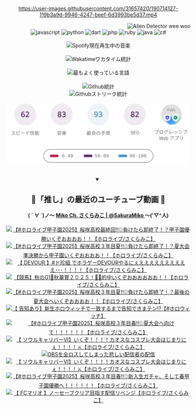 <!-- START: HERO IMAGE GIF ////////// ////////// ////////// -->
<!-- <img src="@/../assets/img/gaming/ghost-of-tsushima.gif" width="100%"  alt="nellyXinwei's Hero Gif Image"/> -->
<!-- END: HERO IMAGE GIF ////////// ////////// ////////// -->

<div align="center" >  
  
<!-- START:ワンピース 第1015話「ルフィはRED ROCを使う」 -->
<https://user-images.githubusercontent.com/31657420/190714127-119b3a9d-9946-4247-beef-6d3993be5d37.mp4>
<!-- END:ワンピース 第1015話「ルフィはRED ROCを使う」 -->

<!-- START:VISITOR COUNTER -->
<div width="100%" align="right">
<img src="https://komarev.com/ghpvc/?username=nellyXinwei&label=🛸&color=grey&style=for-the-badge&labelcolor=ffffff" alt="Alien Detector wee woo"/>
</div>
<!-- END:VISITOR COUNTER -->

<!-- START: PROGRAMMING LANGUAGES -->
<!-- 色彩 Color Scheme:
#961E3A, #8A0D42, #5A0640, #4F265E, #2B355A, #3E759B, #CC4246,
#BB2649, #AD1052, #700750, #633075, #364270, #4E92C2, #FF5357
Sauce: https://www.webcreatorbox.com/inspiration/pantone-2023
-->

<img src="https://img.shields.io/badge/javascript%20-%23BB2649.svg?&style=for-the-badge&logo=javascript&logoColor=white&labelColor=961E3A" alt="javascript"/>
<img src="https://img.shields.io/badge/python%20-%23AD1052.svg?&style=for-the-badge&logo=python&logoColor=white&labelColor=8A0D42" alt="python" />
<img src="https://img.shields.io/badge/dart%20-%23700750.svg?&style=for-the-badge&logo=dart&logoColor=white&labelColor=5A0640" alt="dart"/>
<img src="https://img.shields.io/badge/php%20-%23633075.svg?&style=for-the-badge&logo=php&logoColor=white&labelColor=4F265E" alt="php"/>
<img src="https://img.shields.io/badge/ruby%20-%23364270.svg?&style=for-the-badge&logo=ruby&logoColor=white&labelColor=2B355A" alt="ruby"/>
<img src="https://img.shields.io/badge/java%20-%234E92C2.svg?&style=for-the-badge&logo=openjdk&logoColor=white&labelColor=3E759B" alt="java"/>
<img src="https://img.shields.io/badge/c%23-%23FF5357.svg?style=for-the-badge&logo=c-sharp&logoColor=white&labelColor=CC4246" alt="c#"/>  
<!-- END: PROGRAMMING LANGUAGES -->

<br>
<br>

<!-- START: MUSIC STATUS -->
  <!-- <a href="https://newojima-gsrs-20220114.vercel.app/api/now-playing?open">
    <img src="https://newojima-gsrs-20220114.vercel.app/api/now-playing" alt="Spotify現在再生中の音楽">
  </a> -->
  <img src="https://newojima-grss-20230114.vercel.app/api/spotify?border_color=transparent" alt="Spotify現在再生中の音楽" width="280px">
<!-- END: MUSIC STATUS -->

<br>
<br>

<!-- START: GITHUB STATUS -->
<!-- 色彩 Color Scheme:  #BB2649, #AD1052, #700750, #633075 -->
<img align="center" src="https://newojima-grs-20230109.vercel.app/api/wakatime?username=newojima&layout=compact&langs_count=10&locale=ja&hide_title=false&title_color=fff&hide_border=true&text_color=fff&bg_color=BB2649,BB2649,633075,633075&hide=other,css,html,bash,xml,git%20config,makefile,properties,yaml,markdown,text,json,jsx" alt="Wakatimeワカタイム統計" width="500px"/>

<br>
<br>

<!-- 色彩 Color Scheme:  #633075, #364270, #4E92C2 -->
  <img align="center" src="https://newojima-grs-20230109.vercel.app/api/top-langs?username=newojima&layout=compact&text_color=fff&icon_color=fff&hide_border=true&&locale=ja&hide_title=false&title_color=fff&include_all_commits=true&card_width=445&langs_count=11&hide=c%23,powershell,shaderlab,hlsl,makefile,jupyter%20notebook,python,html,css,shell,batchfile,less,liquid,hack,scss&bg_color=4F265E,633075,4E92C2" alt="最もよく使っている言語" width="500px"/>

<br>
<br>

<!-- 色彩 Color Scheme:  #4E92C2, #FF5357 -->
  <img align="center" src="https://newojima-grs-20230109.vercel.app/api?username=newojima&rank_icon=github&show_icons=true&&locale=ja&title_color=fff&text_color=fff&icon_color=fff&hide_border=true&hide_title=false&count_private=true&include_all_commits=true&card_width=495&disable_animations=true&bg_color=4E92C2,4E92C2,FF5357" alt="Github統計" width="500px"/>

<br>

<img align="center" src="https://streak-stats.demolab.com?user=newojima&theme=dark&hide_border=true&locale=ja&ring=BB2649&stroke=222222&background=151515&sideLabels=BB2649&currStreakLabel=ffffff&border=BB2649&fire=FF5357&currStreakNum=ffffff&sideNums=FF5357&dates=ffffff" alt="Githubストリーク統計" width="500px"/>

<br>
<br>

  <img align="center" width="500px" src="@/../assets/img/page-insights.svg" alt="Githubページの洞察"/>
  
</div>
<!-- END: GITHUB STATUS -->

<br>
<br>

<div align="center">
<details open>
  <summary>

  </summary>

  <h2 align="center">🌸「推し」の最近のユーチューブ動画 🌸</h2>
  <h4>
  ( ´ ∀ `)ノ～ 
  <a href="https://www.youtube.com/@SakuraMiko">Miko Ch. さくらみこ | @SakuraMiko
  </a>
   ～('▽^人)
  </h4>

  <!-- BEGIN YOUTUBE-CARDS -->
<a href="https://www.youtube.com/watch?v=0Lyo6TqXfA4"><img src="https://ytcards.demolab.com/?id=0Lyo6TqXfA4&title=%E3%80%90%23%E3%83%9B%E3%83%AD%E3%83%A9%E3%82%A4%E3%83%96%E7%94%B2%E5%AD%90%E5%9C%922025%E3%80%91%E6%A1%9C%E5%92%B2%E9%AB%98%E6%A0%A1%E6%9C%80%E7%B5%82%E5%9B%9E%E2%80%BC%E2%9A%BE%E8%B2%A0%E3%81%91%E3%81%9F%E3%82%89%E5%8D%B3%E7%B5%82%E4%BA%86%EF%BC%81%EF%BC%9F%E7%94%B2%E5%AD%90%E5%9C%92%E5%84%AA%E5%8B%9D%E3%81%84%E3%81%8F%E3%81%9E%E3%81%8A%E3%81%8A%E3%81%8A%E3%81%8A%EF%BC%81%EF%BC%81%E3%80%90%E3%83%9B%E3%83%AD%E3%83%A9%E3%82%A4%E3%83%96%2F%E3%81%95%E3%81%8F%E3%82%89%E3%81%BF%E3%81%93%E3%80%91&lang=ja&timestamp=1761205218&background_color=%230d1117&title_color=%23ffffff&stats_color=%23dedede&max_title_lines=1&width=187&border_radius=5&duration=0" alt="【#ホロライブ甲子園2025】桜咲高校最終回‼⚾負けたら即終了！？甲子園優勝いくぞおおおお！！【ホロライブ/さくらみこ】" title="【#ホロライブ甲子園2025】桜咲高校最終回‼⚾負けたら即終了！？甲子園優勝いくぞおおおお！！【ホロライブ/さくらみこ】"></a>
<a href="https://www.youtube.com/watch?v=D6F3CeJhS4k"><img src="https://ytcards.demolab.com/?id=D6F3CeJhS4k&title=%E3%80%90%23%E3%83%9B%E3%83%AD%E3%83%A9%E3%82%A4%E3%83%96%E7%94%B2%E5%AD%90%E5%9C%922025%E3%80%91%E6%A1%9C%E5%92%B2%E9%AB%98%E6%A0%A1%EF%BC%93%E5%B9%B4%E7%9B%AE%E5%A4%8F%E2%80%BC%E2%9A%BE%E8%B2%A0%E3%81%91%E3%81%9F%E3%82%89%E5%8D%B3%E7%B5%82%E4%BA%86%EF%BC%81%EF%BC%9F%E5%A4%8F%E5%A4%A7%E4%BC%9A%E6%BA%96%E6%B1%BA%E5%8B%9D%E3%81%8B%E3%82%89%E7%94%B2%E5%AD%90%E5%9C%92%E3%81%84%E3%81%8F%E3%81%9E%E3%81%8A%E3%81%8A%E3%81%8A%E3%81%8A%EF%BC%81%EF%BC%81%E3%80%90%E3%83%9B%E3%83%AD%E3%83%A9%E3%82%A4%E3%83%96%2F%E3%81%95%E3%81%8F%E3%82%89%E3%81%BF%E3%81%93%E3%80%91&lang=ja&timestamp=1761153546&background_color=%230d1117&title_color=%23ffffff&stats_color=%23dedede&max_title_lines=1&width=187&border_radius=5&duration=24280" alt="【#ホロライブ甲子園2025】桜咲高校３年目夏‼⚾負けたら即終了！？夏大会準決勝から甲子園いくぞおおおお！！【ホロライブ/さくらみこ】" title="【#ホロライブ甲子園2025】桜咲高校３年目夏‼⚾負けたら即終了！？夏大会準決勝から甲子園いくぞおおおお！！【ホロライブ/さくらみこ】"></a>
<a href="https://www.youtube.com/watch?v=JMBYl4WWL6U"><img src="https://ytcards.demolab.com/?id=JMBYl4WWL6U&title=%E3%80%90+DEVOUR+%E3%80%91%23%E3%83%89%E7%8F%8D%E7%B5%84+%E3%81%A7%E3%83%9B%E3%83%A9%E3%82%B2%E3%83%BCDEVOUR%E3%82%84%E3%82%8B%E3%81%AB%E3%81%87%E3%81%88%E3%81%88%E3%81%88%E3%81%88%E3%81%88%E3%81%88%E3%81%88%E3%81%88%E3%81%88%E3%81%88%EF%BD%A5%EF%BD%A5%EF%BD%A5%EF%BC%81%EF%BC%81%EF%BC%81%EF%BC%81%E3%80%90%E3%83%9B%E3%83%AD%E3%83%A9%E3%82%A4%E3%83%96%2F%E3%81%95%E3%81%8F%E3%82%89%E3%81%BF%E3%81%93%E3%80%91&lang=ja&timestamp=1760964485&background_color=%230d1117&title_color=%23ffffff&stats_color=%23dedede&max_title_lines=1&width=187&border_radius=5&duration=5935" alt="【 DEVOUR 】#ド珍組 でホラゲーDEVOURやるにぇええええええええええ･･･！！！！【ホロライブ/さくらみこ】" title="【 DEVOUR 】#ド珍組 でホラゲーDEVOURやるにぇええええええええええ･･･！！！！【ホロライブ/さくらみこ】"></a>
<a href="https://www.youtube.com/watch?v=P2dXG0RxmOY"><img src="https://ytcards.demolab.com/?id=P2dXG0RxmOY&title=%E3%80%90%E7%AB%B6%E9%A6%AC%E3%80%91%E7%A7%8B%E3%81%AEG1%F0%9F%8F%87%E7%A7%8B%E8%8F%AF%E8%B3%9E%EF%BC%92%EF%BC%90%EF%BC%92%EF%BC%95%EF%BC%81%F0%9F%8F%87%F0%9F%8E%AF%E7%9A%84%E4%B8%AD%E3%81%84%E3%81%8F%E3%81%9E%E3%81%8A%E3%81%8A%E3%81%8A%E3%81%8A%E3%81%8A%E3%81%8A%EF%BC%81%EF%BC%81%E3%80%90%E3%83%9B%E3%83%AD%E3%83%A9%E3%82%A4%E3%83%96%2F%E3%81%95%E3%81%8F%E3%82%89%E3%81%BF%E3%81%93%E3%80%91&lang=ja&timestamp=1760857270&background_color=%230d1117&title_color=%23ffffff&stats_color=%23dedede&max_title_lines=1&width=187&border_radius=5&duration=5033" alt="【競馬】秋のG1🏇秋華賞２０２５！🏇🎯的中いくぞおおおおおお！！【ホロライブ/さくらみこ】" title="【競馬】秋のG1🏇秋華賞２０２５！🏇🎯的中いくぞおおおおおお！！【ホロライブ/さくらみこ】"></a>
<a href="https://www.youtube.com/watch?v=ztkxPbGwK1k"><img src="https://ytcards.demolab.com/?id=ztkxPbGwK1k&title=%E3%80%90%23%E3%83%9B%E3%83%AD%E3%83%A9%E3%82%A4%E3%83%96%E7%94%B2%E5%AD%90%E5%9C%922025%E3%80%91%E6%A1%9C%E5%92%B2%E9%AB%98%E6%A0%A1%EF%BC%93%E5%B9%B4%E7%9B%AE%E5%A4%8F%E2%80%BC%E2%9A%BE%E8%B2%A0%E3%81%91%E3%81%9F%E3%82%89%E5%8D%B3%E7%B5%82%E4%BA%86%EF%BC%81%EF%BC%9F%E6%9C%80%E5%BE%8C%E3%81%AE%E5%A4%8F%E5%A4%A7%E4%BC%9A%E3%81%B8%E3%81%84%E3%81%8F%E3%81%9E%E3%81%8A%E3%81%8A%E3%81%8A%E3%81%8A%EF%BC%81%EF%BC%81%E3%80%90%E3%83%9B%E3%83%AD%E3%83%A9%E3%82%A4%E3%83%96%2F%E3%81%95%E3%81%8F%E3%82%89%E3%81%BF%E3%81%93%E3%80%91&lang=ja&timestamp=1760804245&background_color=%230d1117&title_color=%23ffffff&stats_color=%23dedede&max_title_lines=1&width=187&border_radius=5&duration=17989" alt="【#ホロライブ甲子園2025】桜咲高校３年目夏‼⚾負けたら即終了！？最後の夏大会へいくぞおおおお！！【ホロライブ/さくらみこ】" title="【#ホロライブ甲子園2025】桜咲高校３年目夏‼⚾負けたら即終了！？最後の夏大会へいくぞおおおお！！【ホロライブ/さくらみこ】"></a>
<a href="https://www.youtube.com/watch?v=1lYziWlkzFY"><img src="https://ytcards.demolab.com/?id=1lYziWlkzFY&title=%E3%80%90+%E5%91%8A%E7%9F%A5%E3%81%82%E3%82%8A%E3%80%91%E6%96%B0%E7%94%9F%E3%83%9B%E3%83%AD%E3%82%A6%E3%82%A3%E3%83%83%E3%83%81%E3%81%A7%E4%B8%80%E8%87%B4%E3%81%99%E3%82%8B%E3%81%BE%E3%81%A7%E5%91%8A%E7%9F%A5%E3%81%A7%E3%81%8D%E3%81%BE%E3%83%86%E3%83%B3%E2%81%89%E3%80%90%23%E3%83%9B%E3%83%AD%E3%82%A6%E3%82%A3%E3%83%83%E3%83%81%E3%80%91&lang=ja&timestamp=1760702822&background_color=%230d1117&title_color=%23ffffff&stats_color=%23dedede&max_title_lines=1&width=187&border_radius=5&duration=3634" alt="【 告知あり】新生ホロウィッチで一致するまで告知できまテン⁉【#ホロウィッチ】" title="【 告知あり】新生ホロウィッチで一致するまで告知できまテン⁉【#ホロウィッチ】"></a>
<a href="https://www.youtube.com/watch?v=De-TqdbpRPk"><img src="https://ytcards.demolab.com/?id=De-TqdbpRPk&title=%E3%80%90%23%E3%83%9B%E3%83%AD%E3%83%A9%E3%82%A4%E3%83%96%E7%94%B2%E5%AD%90%E5%9C%922025%E3%80%91%E6%A1%9C%E5%92%B2%E9%AB%98%E6%A0%A1%EF%BC%93%E5%B9%B4%E7%9B%AE%E6%98%A5%E2%80%BC%E2%9A%BE%E5%A4%8F%E5%A4%A7%E4%BC%9A%E3%81%B8%E5%90%91%E3%81%91%E3%81%A6%EF%BC%81%EF%BC%81%EF%BC%81%EF%BC%81%EF%BC%81%EF%BC%81%E3%80%90%E3%83%9B%E3%83%AD%E3%83%A9%E3%82%A4%E3%83%96%2F%E3%81%95%E3%81%8F%E3%82%89%E3%81%BF%E3%81%93%E3%80%91&lang=ja&timestamp=1760631761&background_color=%230d1117&title_color=%23ffffff&stats_color=%23dedede&max_title_lines=1&width=187&border_radius=5&duration=14944" alt="【#ホロライブ甲子園2025】桜咲高校３年目春‼⚾夏大会へ向けて！！！！！！【ホロライブ/さくらみこ】" title="【#ホロライブ甲子園2025】桜咲高校３年目春‼⚾夏大会へ向けて！！！！！！【ホロライブ/さくらみこ】"></a>
<a href="https://www.youtube.com/watch?v=GFIYWgZHUzw"><img src="https://ytcards.demolab.com/?id=GFIYWgZHUzw&title=%E3%80%90+%E3%82%BD%E3%82%A6%E3%83%AB%E3%82%AD%E3%83%A3%E3%83%AA%E3%83%90%E3%83%BC%E2%85%A5%E3%80%91%E3%81%84%E3%81%8F%E3%81%9E%EF%BC%81%EF%BC%81%EF%BC%81%EF%BC%81%E3%82%AB%E3%82%AA%E3%82%B9%E3%81%AA%E3%82%B3%E3%82%B9%E3%83%97%E3%83%AC%E5%A4%A7%E4%BC%9A%E3%81%AF%E3%81%98%E3%81%BE%E3%82%8A%E3%81%AB%E3%81%87%EF%BC%81%EF%BC%81%EF%BC%81%EF%BC%81%E2%9A%94%E3%80%90%E3%83%9B%E3%83%AD%E3%83%A9%E3%82%A4%E3%83%96%2F%E3%81%95%E3%81%8F%E3%82%89%E3%81%BF%E3%81%93%E3%80%91&lang=ja&timestamp=1760530704&background_color=%230d1117&title_color=%23ffffff&stats_color=%23dedede&max_title_lines=1&width=187&border_radius=5&duration=4195" alt="【 ソウルキャリバーⅥ】いくぞ！！！！カオスなコスプレ大会はじまりにぇ！！！！⚔【ホロライブ/さくらみこ】" title="【 ソウルキャリバーⅥ】いくぞ！！！！カオスなコスプレ大会はじまりにぇ！！！！⚔【ホロライブ/さくらみこ】"></a>
<a href="https://www.youtube.com/watch?v=2VCSkpzFBzI"><img src="https://ytcards.demolab.com/?id=2VCSkpzFBzI&title=OBS%E3%82%92%E5%85%A8%E3%83%AD%E3%82%B9%E3%81%97%E3%81%A6%E3%81%97%E3%81%BE%E3%81%A3%E3%81%9F%E6%82%B2%E3%81%97%E3%81%84%E9%85%8D%E4%BF%A1%E8%80%85%E3%81%AE%E9%85%8D%E4%BF%A1&lang=ja&timestamp=1760455764&background_color=%230d1117&title_color=%23ffffff&stats_color=%23dedede&max_title_lines=1&width=187&border_radius=5&duration=4577" alt="OBSを全ロスしてしまった悲しい配信者の配信" title="OBSを全ロスしてしまった悲しい配信者の配信"></a>
<a href="https://www.youtube.com/watch?v=WxKMGsmtoHs"><img src="https://ytcards.demolab.com/?id=WxKMGsmtoHs&title=%E3%80%90+%E3%82%BD%E3%82%A6%E3%83%AB%E3%82%AD%E3%83%A3%E3%83%AA%E3%83%90%E3%83%BC%E2%85%A5%E3%80%91%E3%81%84%E3%81%8F%E3%81%9E%EF%BC%81%EF%BC%81%EF%BC%81%EF%BC%81%E3%82%AB%E3%82%AA%E3%82%B9%E3%81%AA%E3%82%B3%E3%82%B9%E3%83%97%E3%83%AC%E5%A4%A7%E4%BC%9A%E3%81%AF%E3%81%98%E3%81%BE%E3%82%8A%E3%81%AB%E3%81%87%EF%BC%81%EF%BC%81%EF%BC%81%EF%BC%81%E2%9A%94%E3%80%90%E3%83%9B%E3%83%AD%E3%83%A9%E3%82%A4%E3%83%96%2F%E3%81%95%E3%81%8F%E3%82%89%E3%81%BF%E3%81%93%E3%80%91&lang=ja&timestamp=1760445093&background_color=%230d1117&title_color=%23ffffff&stats_color=%23dedede&max_title_lines=1&width=187&border_radius=5&duration=913" alt="【 ソウルキャリバーⅥ】いくぞ！！！！カオスなコスプレ大会はじまりにぇ！！！！⚔【ホロライブ/さくらみこ】" title="【 ソウルキャリバーⅥ】いくぞ！！！！カオスなコスプレ大会はじまりにぇ！！！！⚔【ホロライブ/さくらみこ】"></a>
<a href="https://www.youtube.com/watch?v=5Z4xmhqW45Q"><img src="https://ytcards.demolab.com/?id=5Z4xmhqW45Q&title=%E3%80%90%23%E3%83%9B%E3%83%AD%E3%83%A9%E3%82%A4%E3%83%96%E7%94%B2%E5%AD%90%E5%9C%922025%E3%80%91%E6%A1%9C%E5%92%B2%E9%AB%98%E6%A0%A1%EF%BC%93%E5%B9%B4%E7%9B%AE%E6%98%A5%E2%80%BC%E2%9A%BE%E6%96%B0%E5%85%A5%E7%94%9F%E3%82%AC%E3%83%81%E3%83%A3%E3%80%81%E3%81%9D%E3%81%97%E3%81%A6%E6%98%A5%E7%94%B2%E5%AD%90%E5%9C%92%E5%84%AA%E5%8B%9D%E3%81%B8%EF%BC%81%EF%BC%81%EF%BC%81%EF%BC%81%EF%BC%81%EF%BC%81%E3%80%90%E3%83%9B%E3%83%AD%E3%83%A9%E3%82%A4%E3%83%96%2F%E3%81%95%E3%81%8F%E3%82%89%E3%81%BF%E3%81%93%E3%80%91&lang=ja&timestamp=1760373836&background_color=%230d1117&title_color=%23ffffff&stats_color=%23dedede&max_title_lines=1&width=187&border_radius=5&duration=15992" alt="【#ホロライブ甲子園2025】桜咲高校３年目春‼⚾新入生ガチャ、そして春甲子園優勝へ！！！！！！【ホロライブ/さくらみこ】" title="【#ホロライブ甲子園2025】桜咲高校３年目春‼⚾新入生ガチャ、そして春甲子園優勝へ！！！！！！【ホロライブ/さくらみこ】"></a>
<a href="https://www.youtube.com/watch?v=o802wYT-o8I"><img src="https://ytcards.demolab.com/?id=o802wYT-o8I&title=%E3%80%90+FC%E3%83%9E%E3%83%AA%E3%82%AA+%E3%80%91%E3%83%8E%E3%83%BC%E3%82%BB%E3%83%BC%E3%83%96%E3%82%AF%E3%83%AA%E3%82%A2%E7%9B%AE%E6%8C%87%E3%81%99%E9%85%8D%E4%BF%A1%E3%83%AA%E3%83%99%E3%83%B3%E3%82%B8%E3%80%90%E3%83%9B%E3%83%AD%E3%83%A9%E3%82%A4%E3%83%96%2F%E3%81%95%E3%81%8F%E3%82%89%E3%81%BF%E3%81%93%E3%80%91&lang=ja&timestamp=1760288892&background_color=%230d1117&title_color=%23ffffff&stats_color=%23dedede&max_title_lines=1&width=187&border_radius=5&duration=16449" alt="【 FCマリオ 】ノーセーブクリア目指す配信リベンジ【ホロライブ/さくらみこ】" title="【 FCマリオ 】ノーセーブクリア目指す配信リベンジ【ホロライブ/さくらみこ】"></a>
<!-- END YOUTUBE-CARDS -->

</div>
  
</details>
